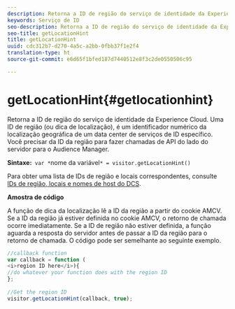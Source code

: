 ```yaml
---
description: Retorna a ID de região do serviço de identidade da Experience Cloud. Uma ID de região (ou dica de localização), é um identificador numérico da localização geográfica de um data center de serviços de ID específico. Você precisar da ID da região para fazer chamadas de API do lado do servidor para o Audience Manager.
keywords: Serviço de ID
seo-description: Retorna a ID de região do serviço de identidade da Experience Cloud. Uma ID de região (ou dica de localização), é um identificador numérico da localização geográfica de um data center de serviços de ID específico. Você precisar da ID da região para fazer chamadas de API do lado do servidor para o Audience Manager.
seo-title: getLocationHint
title: getLocationHint
uuid: cdc312b7-d270-4a5c-a2bb-0fbb37f1e2f4
translation-type: ht
source-git-commit: e6d65f1bfed187d7440512e8f3c2de0550506c95

---
```



# getLocationHint{#getlocationhint}

Retorna a ID de região do serviço de identidade da Experience Cloud. Uma ID de região (ou dica de localização), é um identificador numérico da localização geográfica de um data center de serviços de ID específico. Você precisar da ID da região para fazer chamadas de API do lado do servidor para o Audience Manager.

**Sintaxe:**` var *`nome da variável`* = visitor.getLocationHint()`

Para obter uma lista de IDs de região e locais correspondentes, consulte [IDs de região, locais e nomes de host do DCS](https://marketing.adobe.com/resources/help/en_US/aam/dcs-regions.html).

**Amostra de código**

A função de dica da localização lê a ID da região a partir do cookie AMCV. Se a ID da região já estiver definida no cookie AMCV, o retorno de chamada ocorre imediatamente. Se a ID de região não estiver definida, a função aguarda a resposta do servidor antes de passar a ID da região para o retorno de chamada. O código pode ser semelhante ao seguinte exemplo.

```js
//callback function 
var callback = function ( 
<i>region ID here</i>){ 
//do whatever your function does with the region ID 
}; 
 
//Get the region ID 
visitor.getLocationHint(callback, true); 
```

